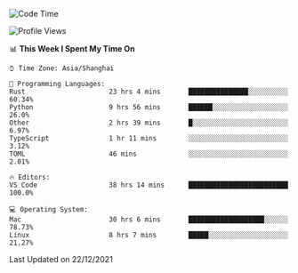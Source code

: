 <!--START_SECTION:waka-->
![Code Time](http://img.shields.io/badge/Code%20Time-845%20hrs%2024%20mins-blue)

![Profile Views](http://img.shields.io/badge/Profile%20Views-2-blue)

📊 **This Week I Spent My Time On** 

```text
⌚︎ Time Zone: Asia/Shanghai

💬 Programming Languages: 
Rust                     23 hrs 4 mins       ███████████████░░░░░░░░░░   60.34% 
Python                   9 hrs 56 mins       ██████░░░░░░░░░░░░░░░░░░░   26.0% 
Other                    2 hrs 39 mins       █░░░░░░░░░░░░░░░░░░░░░░░░   6.97% 
TypeScript               1 hr 11 mins        ░░░░░░░░░░░░░░░░░░░░░░░░░   3.12% 
TOML                     46 mins             ░░░░░░░░░░░░░░░░░░░░░░░░░   2.01%

🔥 Editors: 
VS Code                  38 hrs 14 mins      █████████████████████████   100.0%

💻 Operating System: 
Mac                      30 hrs 6 mins       ███████████████████░░░░░░   78.73% 
Linux                    8 hrs 7 mins        █████░░░░░░░░░░░░░░░░░░░░   21.27%

```


 Last Updated on 22/12/2021
<!--END_SECTION:waka-->

